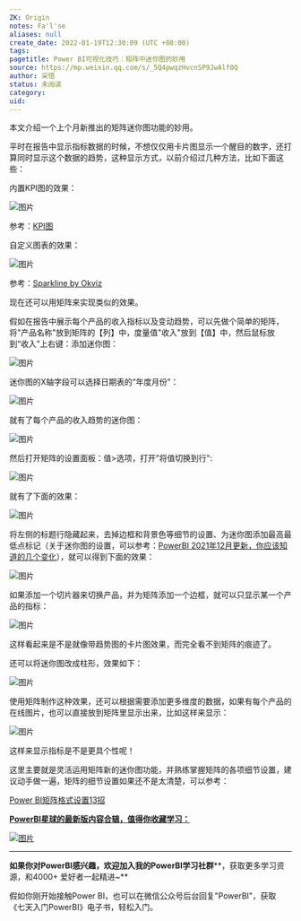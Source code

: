 ```yaml
---
ZK: Origin
notes: Fa'l'se
aliases: null
create_date: 2022-01-19T12:30:09 (UTC +08:00)
tags: 
pagetitle: Power BI可视化技巧：矩阵中迷你图的妙用
source: https://mp.weixin.qq.com/s/_5Q4pwqzHvcnSP9JwAlf0Q
author: 采悟
status: 未阅读
category: 
uid: 
---
```


本文介绍一个上个月新推出的矩阵迷你图功能的妙用。

平时在报告中显示指标数据的时候，不想仅仅用卡片图显示一个醒目的数字，还打算同时显示这个数据的趋势，这种显示方式，以前介绍过几种方法，比如下面这些：  

内置KPI图的效果：

![图片](https://mmbiz.qpic.cn/mmbiz_png/aHEbZtANQJNvicLPyJFBhwgn9StX6Zh1eZGB7ficjoRqgYJb8ia1yysV3O6rqTZLZ9uKCsYdMfuwS7ibRAcDrCbYrA/640?wx_fmt=png&wxfrom=5&wx_lazy=1&wx_co=1)

参考：[KPI图](http://mp.weixin.qq.com/s?__biz=MzA4MzQwMjY4MA==&mid=2484067440&idx=1&sn=ba9f4e72478d3f6e6d021c00aea66b41&chksm=8e0c76a7b97bffb1d715a0e9307800078eff145cbc2ebfa3c9390737afa1ae57da65a1836ac2&scene=21#wechat_redirect)

自定义图表的效果：

![图片](https://mmbiz.qpic.cn/mmbiz_png/aHEbZtANQJPZ7PBib8zibWKqdfFhzLWs4VqM8ZbKlQ1svk2ouFsVxICqvXJTUp0tFO5dFEJ21iaxRNO4q9CQqp0XA/640?wx_fmt=png&wxfrom=5&wx_lazy=1&wx_co=1)

参考：[Sparkline by Okviz](http://mp.weixin.qq.com/s?__biz=MzA4MzQwMjY4MA==&mid=2484072525&idx=1&sn=4357859fdad3c3f7046163e3669c61ad&chksm=8e0c5a9ab97bd38c9aee957c4a56beba70f31d4d52a66302606a2504303e6408fa5afd603706&scene=21#wechat_redirect)

现在还可以用矩阵来实现类似的效果。

假如在报告中展示每个产品的收入指标以及变动趋势，可以先做个简单的矩阵，将"产品名称"放到矩阵的【列】中，度量值"收入"放到【值】中，然后鼠标放到“收入”上右键：添加迷你图：

![图片](https://mmbiz.qpic.cn/mmbiz_jpg/aHEbZtANQJO2NIfoiaMqTFnBykBKeicNxp3PnFCJ0vptzlFAhic4tBS9QmJOskhOK61ibGL4DavcBJBKDa1Jofcz0A/640?wx_fmt=jpeg&wxfrom=5&wx_lazy=1&wx_co=1)

迷你图的X轴字段可以选择日期表的“年度月份”：  

![图片](https://mmbiz.qpic.cn/mmbiz_jpg/aHEbZtANQJO2NIfoiaMqTFnBykBKeicNxpUUyzOYyD43NKXnDR5Hk5QhV37Y9bYqWJKgn8FfcNUBqibqcQZq67sNg/640?wx_fmt=jpeg&wxfrom=5&wx_lazy=1&wx_co=1)

就有了每个产品的收入趋势的迷你图：  

![图片](https://mmbiz.qpic.cn/mmbiz_jpg/aHEbZtANQJO2NIfoiaMqTFnBykBKeicNxp4yO72akIowXxKrJIVBiaCCicg0ILLiayBUpnuTqmdHTicicff8PQ0o57lNA/640?wx_fmt=jpeg&wxfrom=5&wx_lazy=1&wx_co=1)

然后打开矩阵的设置面板：值>选项，打开"将值切换到行":

![图片](https://mmbiz.qpic.cn/mmbiz_jpg/aHEbZtANQJO2NIfoiaMqTFnBykBKeicNxppGnOPh2x3jJ0ibEssskRoeTia5xT40JDYmWxfdAHG0pJIn2RLibLeUFibQ/640?wx_fmt=jpeg&wxfrom=5&wx_lazy=1&wx_co=1)

就有了下面的效果：  

![图片](https://mmbiz.qpic.cn/mmbiz_jpg/aHEbZtANQJO2NIfoiaMqTFnBykBKeicNxpLicuwWln78RgWp1K3rlDIpxE42blATibE7cibAWibSJmV9Eb17ARNgcPIw/640?wx_fmt=jpeg&wxfrom=5&wx_lazy=1&wx_co=1)

将左侧的标题行隐藏起来，去掉边框和背景色等细节的设置、为迷你图添加最高最低点标记（关于迷你图的设置，可以参考：[PowerBI 2021年12月更新，你应该知道的几个变化](http://mp.weixin.qq.com/s?__biz=MzA4MzQwMjY4MA==&mid=2484078544&idx=1&sn=4bbafb99f595a3e0785f394a7de5af0b&chksm=8e13ad07b9642411cd6c08f281ece6f6c6120a9ab6b2cef62ff0bd4fa1363a57bf81be3da342&scene=21#wechat_redirect)），就可以得到下面的效果：

![图片](https://mmbiz.qpic.cn/mmbiz_jpg/aHEbZtANQJO2NIfoiaMqTFnBykBKeicNxpRd95U1hInBWUmkrqLbWEUtXXVEmnH8rfrCvdVpFmtj9ZJA5g6LYWJw/640?wx_fmt=jpeg&wxfrom=5&wx_lazy=1&wx_co=1)

如果添加一个切片器来切换产品，并为矩阵添加一个边框，就可以只显示某一个产品的指标：

![图片](https://mmbiz.qpic.cn/mmbiz_jpg/aHEbZtANQJO2NIfoiaMqTFnBykBKeicNxpiav8gTYkvqzEGJ1KS8lSJj8Yl7a2VTubdL8HOOSsbuiaV0IxW3mA8lkg/640?wx_fmt=jpeg&wxfrom=5&wx_lazy=1&wx_co=1)

这样看起来是不是就像带趋势图的卡片图效果，而完全看不到矩阵的痕迹了。

还可以将迷你图改成柱形，效果如下：  

![图片](https://mmbiz.qpic.cn/mmbiz_jpg/aHEbZtANQJOjIEcl2EAiaCeM5ib0YXoINa5OCxiclRCD0rQwriaSItvkVHTuBTllpSRWZ0ia4d46YkeQddqwvRiacl5w/640?wx_fmt=jpeg&wxfrom=5&wx_lazy=1&wx_co=1)

使用矩阵制作这种效果，还可以根据需要添加更多维度的数据，如果有每个产品的在线图片，也可以直接放到矩阵里显示出来，比如这样来显示：

![图片](https://mmbiz.qpic.cn/mmbiz_jpg/aHEbZtANQJO2NIfoiaMqTFnBykBKeicNxpdt8BgM02bC5HL4cTGoLc6Nr5319ShSeE1SB08lnqvgSukUfx0yQ0Vw/640?wx_fmt=jpeg&wxfrom=5&wx_lazy=1&wx_co=1)

这样来显示指标是不是更具个性呢！

这里主要就是灵活运用矩阵新的迷你图功能，并熟练掌握矩阵的各项细节设置，建议动手做一遍，矩阵的细节设置如果还不是太清楚，可以参考：

[Power BI矩阵格式设置13招](http://mp.weixin.qq.com/s?__biz=MzA4MzQwMjY4MA==&mid=2484071983&idx=1&sn=3fd379f7bf88141747ac9a09dc4273b7&chksm=8e0c44f8b97bcdee4cb068fd1e47e033629cf0734dd29c8341746d449372068dbb4e6d298cba&scene=21#wechat_redirect)  

[**PowerBI星球的最新版****内容合辑****，值得你收藏学习：**](http://mp.weixin.qq.com/s?__biz=MzA4MzQwMjY4MA==&mid=2484078675&idx=1&sn=07abf841815e43fb0a554081c82de72a&chksm=8e13a284b9642b92d07b518abe3e6e2e2ef5066c0941c1ced26a245a6990b4330830431789a9&scene=21#wechat_redirect)

[![图片](https://mmbiz.qpic.cn/mmbiz_png/aHEbZtANQJN8YOicNXzCaSLpQrKXOL0LsNeYw0fj3iaGFy7XSwwmibHicdtiaHEbhgmHSPXQlkg3WiaVA4hJ8PGDcdEQ/640?wx_fmt=png&wxfrom=5&wx_lazy=1&wx_co=1)](http://mp.weixin.qq.com/s?__biz=MzA4MzQwMjY4MA==&mid=2484078675&idx=1&sn=07abf841815e43fb0a554081c82de72a&chksm=8e13a284b9642b92d07b518abe3e6e2e2ef5066c0941c1ced26a245a6990b4330830431789a9&scene=21#wechat_redirect)

___

**如果你对PowerBI感兴趣，欢迎加入我的PowerBI学习社群****，获取更多学习资源，和4000+ 爱好者一起精进~**  

假如你刚开始接触Power BI，也可以在微信公众号后台回复"PowerBI"，获取《七天入门PowerBI》电子书，轻松入门。
